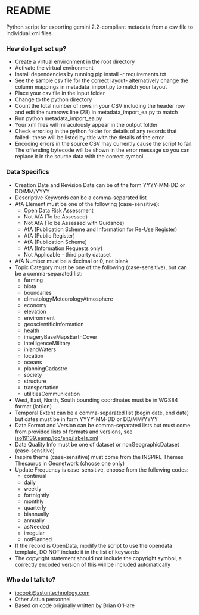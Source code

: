 # README #

Python script for exporting gemini 2.2-compliant metadata from a csv file to individual xml files.

### How do I get set up? ###

* Create a virtual environment in the root directory
* Activate the virtual environment
* Install dependencies by running pip install -r requirements.txt
* See the sample csv file for the correct layout- alternatively change the column mappings in metadata_import.py to match your layout
* Place your csv file in the input folder
* Change to the python directory
* Count the total number of rows in your CSV including the header row and edit the numrows line (28) in metadata_import_ea.py to match
* Run python metadata_import_ea.py
* Your xml files will miraculously appear in the output folder
* Check error.log in the python folder for details of any records that failed- these will be listed by title with the details of the error
* Encoding errors in the source CSV may currently cause the script to fail. The offending bytecode will be shown in the error message so you can replace it in the source data with the correct symbol

### Data Specifics ###

* Creation Date and Revision Date can be of the form YYYY-MM-DD or DD/MM/YYYY
* Descriptive Keywords can be a comma-separated list
* AfA Element must be one of the following (case-sensitive):
  * Open Data Risk Assessment
  * Not AfA (To be Assessed)
  * Not AfA (To be Assessed with Guidance)
  * AfA (Publication Scheme and Information for Re-Use Register)
  * AfA (Public Register)
  * AfA (Publication Scheme)
  * AfA (Information Requests only)
  * Not Applicable - third party dataset
* AfA Number must be a decimal or 0, not blank
* Topic Category must be one of the following (case-sensitive), but can be a comma-separated list:
  * farming
  * biota
  * boundaries
  * climatologyMeteorologyAtmosphere
  * economy
  * elevation
  * environment
  * geoscientificInformation
  * health
  * imageryBaseMapsEarthCover
  * intelligenceMilitary
  * inlandWaters
  * location
  * oceans
  * planningCadastre
  * society
  * structure
  * transportation
  * utilitiesCommunication
* West, East, North, South bounding coordinates must be in WGS84 format (lat/lon)
* Temporal Extent can be a comma-separated list (begin date, end date) but dates must be in form YYYY-MM-DD or DD/MM/YYYY
* Data Format and Version can be comma-separated lists but must come from provided lists of formats and versions, see [iso19139.eamp/loc/eng/labels.xml](https://github.com/AstunTechnology/environmentagency_geonetwork/blob/master/Schema/iso19139.eamp/loc/eng/labels.xml#L1418)
* Data Quality Info must be one of dataset or nonGeographicDataset (case-sensitive)
* Inspire theme (case-sensitive) must come from the INSPIRE Themes Thesaurus in Geonetwork (choose one only)
* Update Frequency is case-sensitive, choose from the following codes:
  * continual
  * daily
  * weekly
  * fortnightly
  * monthly
  * quarterly
  * biannually
  * annually
  * asNeeded
  * irregular
  * notPlanned
* If the record is OpenData, modify the script to use the opendata template, DO NOT include it in the list of keywords
* The copyright statement should not include the copyright symbol, a correctly encoded version of this will be included automatically

### Who do I talk to? ###

* jocook@astuntechnology.com
* Other Astun personnel
* Based on code originally written by Brian O'Hare